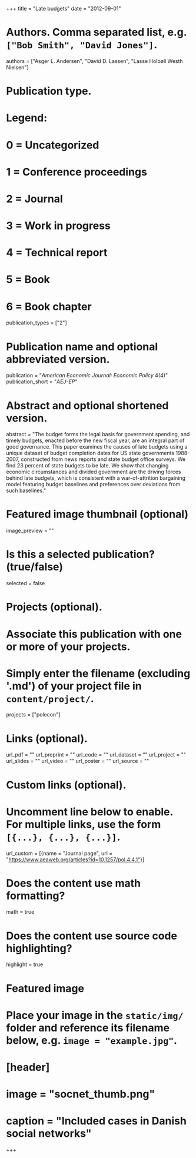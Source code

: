 +++
title = "Late budgets"
date = "2012-09-01"

# Authors. Comma separated list, e.g. `["Bob Smith", "David Jones"]`.
authors = ["Asger L. Andersen", "David D. Lassen", "Lasse Holbøll Westh Nielsen"]

# Publication type.
# Legend:
# 0 = Uncategorized
# 1 = Conference proceedings
# 2 = Journal
# 3 = Work in progress
# 4 = Technical report
# 5 = Book
# 6 = Book chapter
publication_types = ["2"]

# Publication name and optional abbreviated version.
publication = "*American Economic Journal: Economic Policy* 4(4)"
publication_short = "*AEJ-EP*"

# Abstract and optional shortened version.
abstract = "The budget forms the legal basis for government spending, and timely budgets, enacted before the new fiscal year, are an integral part of good governance. This paper examines the causes of late budgets using a unique dataset of budget completion dates for US state governments 1988-2007, constructed from news reports and state budget office surveys. We find 23 percent of state budgets to be late. We show that changing economic circumstances and divided government are the driving forces behind late budgets, which is consistent with a war-of-attrition bargaining model featuring budget baselines and preferences over deviations from such baselines."

# Featured image thumbnail (optional)
image_preview = ""

# Is this a selected publication? (true/false)
selected = false

# Projects (optional).
#   Associate this publication with one or more of your projects.
#   Simply enter the filename (excluding '.md') of your project file in `content/project/`.
projects = ["polecon"]

# Links (optional).
url_pdf = ""
url_preprint = ""
url_code = ""
url_dataset = ""
url_project = ""
url_slides = ""
url_video = ""
url_poster = ""
url_source = ""

# Custom links (optional).
#   Uncomment line below to enable. For multiple links, use the form `[{...}, {...}, {...}]`.
url_custom = [{name = "Journal page", url = "https://www.aeaweb.org/articles?id=10.1257/pol.4.4.1"}]

# Does the content use math formatting?
math = true

# Does the content use source code highlighting?
highlight = true

# Featured image
# Place your image in the `static/img/` folder and reference its filename below, e.g. `image = "example.jpg"`.
# [header]
# image = "socnet_thumb.png"
# caption = "Included cases in Danish social networks"

+++

